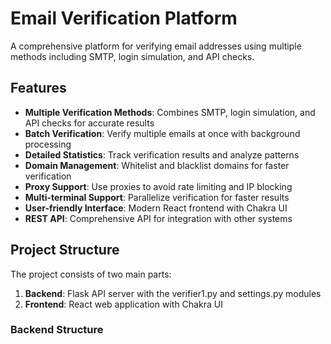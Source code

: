 # Email Verification Platform

A comprehensive platform for verifying email addresses using multiple methods including SMTP, login simulation, and API checks.

## Features

- **Multiple Verification Methods**: Combines SMTP, login simulation, and API checks for accurate results
- **Batch Verification**: Verify multiple emails at once with background processing
- **Detailed Statistics**: Track verification results and analyze patterns
- **Domain Management**: Whitelist and blacklist domains for faster verification
- **Proxy Support**: Use proxies to avoid rate limiting and IP blocking
- **Multi-terminal Support**: Parallelize verification for faster results
- **User-friendly Interface**: Modern React frontend with Chakra UI
- **REST API**: Comprehensive API for integration with other systems

## Project Structure

The project consists of two main parts:

1. **Backend**: Flask API server with the verifier1.py and settings.py modules
2. **Frontend**: React web application with Chakra UI

### Backend Structure

